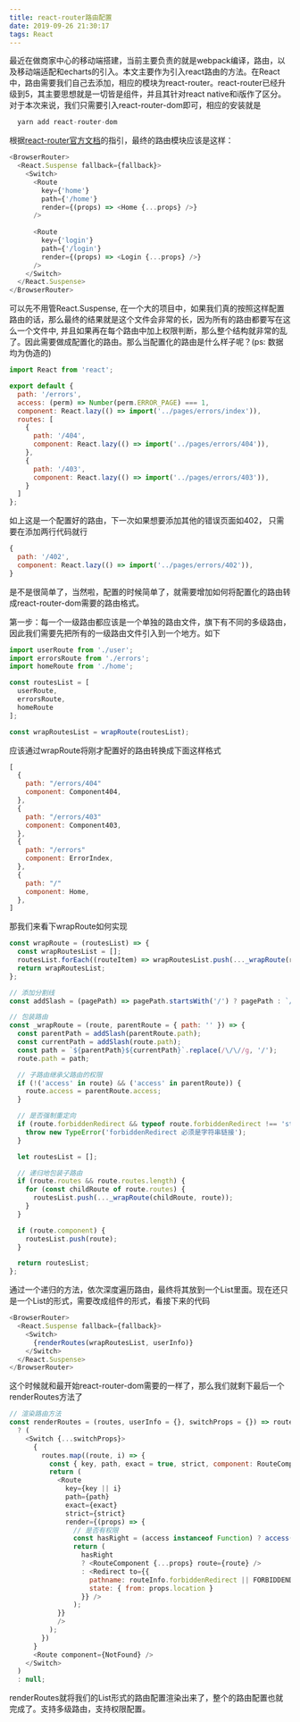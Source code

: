 ```yaml
---
title: react-router路由配置
date: 2019-09-26 21:30:17
tags: React
---
```

最近在做商家中心的移动端搭建，当前主要负责的就是webpack编译，路由，以及移动端适配和echarts的引入。本文主要作为引入react路由的方法。在React中，路由需要我们自己去添加，相应的模块为react-router。react-router已经升级到5，其主要思想就是一切皆是组件，并且其针对react native和i版作了区分。对于本次来说，我们只需要引入react-router-dom即可，相应的安装就是 
```js 
  yarn add react-router-dom
```

根据[react-router官方文档](https://reacttraining.com/react-router/web/guides/quick-start)的指引，最终的路由模块应该是这样：

```js
<BrowserRouter>
  <React.Suspense fallback={fallback}>
    <Switch>
      <Route 
        key={'home'} 
        path={'/home'} 
        render={(props) => <Home {...props} />}
      />
      
      <Route 
        key={'login'} 
        path={'/login'} 
        render={(props) => <Login {...props} />}
      />
    </Switch>
  </React.Suspense>
</BrowserRouter>
```
可以先不用管React.Suspense, 在一个大的项目中，如果我们真的按照这样配置路由的话，那么最终的结果就是这个文件会非常的长，因为所有的路由都要写在这么一个文件中, 并且如果再在每个路由中加上权限判断，那么整个结构就非常的乱了。因此需要做成配置化的路由。那么当配置化的路由是什么样子呢？(ps: 数据均为伪造的)
```js
import React from 'react';

export default {
  path: '/errors',
  access: (perm) => Number(perm.ERROR_PAGE) === 1,
  component: React.lazy(() => import('../pages/errors/index')),
  routes: [
    {
      path: '/404',
      component: React.lazy(() => import('../pages/errors/404')),
    },
    {
      path: '/403',
      component: React.lazy(() => import('../pages/errors/403')),
    }
  ]
};
```

如上这是一个配置好的路由，下一次如果想要添加其他的错误页面如402， 只需要在添加两行代码就行

```js
{
  path: '/402',
  component: React.lazy(() => import('../pages/errors/402')),
}
```

是不是很简单了，当然啦，配置的时候简单了，就需要增加如何将配置化的路由转成react-router-dom需要的路由格式。

第一步：每一个一级路由都应该是一个单独的路由文件，旗下有不同的多级路由，因此我们需要先把所有的一级路由文件引入到一个地方。如下

```js
import userRoute from './user';
import errorsRoute from './errors';
import homeRoute from './home';

const routesList = [
  userRoute,
  errorsRoute,
  homeRoute
];

const wrapRoutesList = wrapRoute(routesList);
```

应该通过wrapRoute将刚才配置好的路由转换成下面这样格式

```js
[
  { 
    path: "/errors/404"
    component: Component404,
  },
  { 
    path: "/errors/403"
    component: Component403,
  },
  { 
    path: "/errors"
    component: ErrorIndex,
  },
  { 
    path: "/"
    component: Home,
  },
]
```

那我们来看下wrapRoute如何实现

```js
const wrapRoute = (routesList) => {
  const wrapRoutesList = [];
  routesList.forEach((routeItem) => wrapRoutesList.push(..._wrapRoute(routeItem)));
  return wrapRoutesList;
};

// 添加分割线
const addSlash = (pagePath) => pagePath.startsWith('/') ? pagePath : `/${pagePath}`;

// 包装路由
const _wrapRoute = (route, parentRoute = { path: '' }) => {
  const parentPath = addSlash(parentRoute.path);
  const currentPath = addSlash(route.path);
  const path = `${parentPath}${currentPath}`.replace(/\/\//g, '/');
  route.path = path;

  // 子路由继承父路由的权限
  if (!('access' in route) && ('access' in parentRoute)) {
    route.access = parentRoute.access;
  }

  // 是否强制重定向
  if (route.forbiddenRedirect && typeof route.forbiddenRedirect !== 'string') {
    throw new TypeError('forbiddenRedirect 必须是字符串链接');
  }

  let routesList = [];

  // 递归地包装子路由
  if (route.routes && route.routes.length) {
    for (const childRoute of route.routes) {
      routesList.push(..._wrapRoute(childRoute, route));
    }
  }

  if (route.component) {
    routesList.push(route);
  }

  return routesList;
};
```

通过一个递归的方法，依次深度遍历路由，最终将其放到一个List里面。现在还只是一个List的形式，需要改成组件的形式，看接下来的代码

```js
<BrowserRouter>
  <React.Suspense fallback={fallback}>
    <Switch>
      {renderRoutes(wrapRoutesList, userInfo)}
    </Switch>
  </React.Suspense>
</BrowserRouter>
```
这个时候就和最开始react-router-dom需要的一样了，那么我们就剩下最后一个renderRoutes方法了

```js
// 渲染路由方法
const renderRoutes = (routes, userInfo = {}, switchProps = {}) => routes
  ? (
    <Switch {...switchProps}>
      {
        routes.map((route, i) => {
          const { key, path, exact = true, strict, component: RouteComponent, access } = route;
          return (
            <Route
              key={key || i}
              path={path}
              exact={exact}
              strict={strict}
              render={(props) => {
                // 是否有权限
                const hasRight = (access instanceof Function) ? access(userInfo) : true;
                return (
                  hasRight
                  ? <RouteComponent {...props} route={route} />
                  : <Redirect to={{
                    pathname: routeInfo.forbiddenRedirect || FORBIDDEND_PAGE,
                    state: { from: props.location }
                  }} />
                );
            }}
            />
          );
        })
      }
      <Route component={NotFound} />
    </Switch>
  )
  : null;
```
renderRoutes就将我们的List形式的路由配置渲染出来了，整个的路由配置也就完成了。支持多级路由，支持权限配置。
